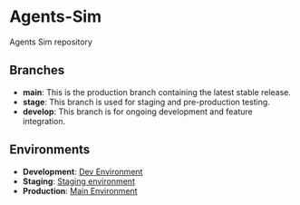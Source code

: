 # Agents-Sim

Agents Sim repository

## Branches

- **main**: This is the production branch containing the latest stable release.
- **stage**: This branch is used for staging and pre-production testing.
- **develop**: This branch is for ongoing development and feature integration.

## Environments

- **Development**: [Dev Environment](https://agents-sim-dev-lo5zb4dpiq-ts.a.run.app)
- **Staging**: [Staging environment](https://agents-sim-stage-lo5zb4dpiq-ts.a.run.app)
- **Production**: [Main Environment](https://agents-sim-main-lo5zb4dpiq-ts.a.run.app)